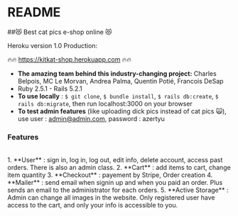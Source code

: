 # README
##😻 Best cat pics e-shop online 😻

 Heroku version 1.0 Production:<br>

🔥🔥 https://kitkat-shop.herokuapp.com 🔥🔥
<br>

* **The amazing team behind this industry-changing project:** Charles Belpois, MC Le Morvan, Andrea Palma, Quentin Potié, Francois DeSap
* Ruby 2.5.1 - Rails 5.2.1
* **To use locally** : `$ git clone`, `$ bundle install`, `$ rails db:create`, `$ rails db:migrate`, then run localhost:3000 on your browser
* **To test admin features** (like uploading dick pics instead of cat pics 🙀), use user : admin@admin.com, password : azertyu

### Features
<br>
 1. **User** : sign in, log in, log out, edit info, delete account, access past orders. There is also an admin class.
 2. **Cart** : add items to cart, change item quantity
 3. **Checkout** : payement by Stripe, Order creation
 4. **Mailer** : send email when signin up and when you paid an order. Plus sends an email to the administrator for each orders.
 5. **Active Storage** : Admin can change all images in the website.
 Only registered user have access to the cart, and only your info is accessible to you.

